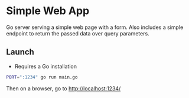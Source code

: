 # Simple Web App

Go server serving a simple web page with a form. Also includes a simple endpoint to return the passed data over query parameters.

## Launch

- Requires a Go installation

```sh
PORT=":1234" go run main.go
```

Then on a browser, go to [http://localhost:1234/](http://localhost:1234/)

